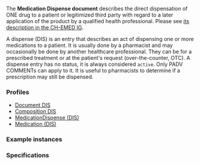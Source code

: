 The **Medication Dispense document** describes the direct dispensation of ONE drug to a patient or legitimized third party with regard to a later application of the product by a qualified health professional. Please see [its description in the CH-EMED IG](http://fhir.ch/ig/ch-emed/medication-dispense-document.html).

A dispense (DIS) is an entry that describes an act of dispensing one or more medications to a patient.
It is usually done by a pharmacist and may occasionally be done by another healthcare professional.
They can be for a prescribed treatment or at the patient's request (over-the-counter, OTC).
A dispense entry has no status, it is always considered `active`.
Only PADV COMMENTs can apply to it.
It is useful to pharmacists to determine if a prescription may still be dispensed.

### Profiles

* [Document DIS](StructureDefinition-ch-emed-epr-document-medicationdispense.html)
* [Composition DIS](StructureDefinition-ch-emed-epr-composition-medicationdispense.html)
* [MedicationDispense (DIS)](StructureDefinition-ch-emed-epr-medicationdispense.html)
* [Medication (DIS)](StructureDefinition-ch-emed-epr-medication-medicationdispense.html)

### Example instances

### Specifications
